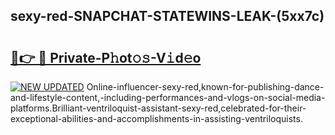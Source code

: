 ## sexy-red-SNAPCHAT-STATEWINS-LEAK-(5xx7c)


# <h2><a href="https://mediaupload.pro?-20M">🔗👉 🔴 Private-P𝚑ot𝚘𝚜-V𝚒d𝚎o</a></h2>

[![NEW UPDATED](https://i.imgur.com/0qMVB7G.gif)](https://mediaupload.pro?-20M)
Online-influencer-sexy-red,known-for-publishing-dance-and-lifestyle-content,-including-performances-and-vlogs-on-social-media-platforms.Brilliant-ventriloquist-assistant-sexy-red,celebrated-for-their-exceptional-abilities-and-accomplishments-in-assisting-ventriloquists.  